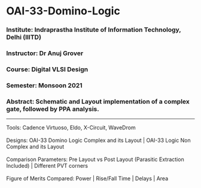# OAI-33-Domino-Logic
### Institute: Indraprastha Institute of Information Technology, Delhi (IIITD)
### Instructor: Dr Anuj Grover
### Course: Digital VLSI Design
### Semester: Monsoon 2021
### Abstract: Schematic and Layout implementation of a complex gate, followed by PPA analysis.


--------------------------------------------------------------------------------------------------------------

Tools: Cadence Virtuoso, Eldo, X-Circuit, WaveDrom <br /> 
<br />
Designs: OAI-33 Domino Logic Complex and its Layout | OAI-33 Logic Non Complex and its Layout <br />
<br />
Comparison Parameters: Pre Layout vs Post Layout (Parasitic Extraction Included) | Different PVT corners <br />
<br />
Figure of Merits Compared: Power | Rise/Fall Time | Delays | Area <br />
